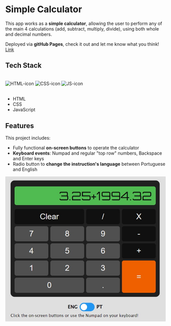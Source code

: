 # Simple Calculator

This app works as a **simple calculator**, allowing the user to perform any of the main 4 calculations (add, subtract, multiply, divide), using both whole and decimal numbers.

Deployed via **gitHub Pages**, check it out and let me know what you think! [Link](https://luisecl.github.io/simple-calculator/)

## Tech Stack
<div style="display: inline_block"><br>
  <img align="center" alt="HTML-icon" height="30" width="40" src="https://icongr.am/devicon/html5-original.svg?size=128&color=currentColor">
  <img align="center" alt="CSS-icon" height="30" width="40" src="https://icongr.am/devicon/css3-original.svg?size=128&color=currentColor">
  <img align="center" alt="JS-icon" height="30" width="40" src="https://icongr.am/devicon/javascript-original.svg?size=128&color=currentColor">
</div>
<br/>

- HTML
- CSS
- JavaScript

## Features
This project includes:
- Fully functional **on-screen buttons** to operate the calculator
- **Keyboard events**: Numpad and regular "top row" numbers, Backspace and Enter keys
- Radio button to **change the instruction's language** between Portuguese and English
<img src="img/screenshot.jpg">
